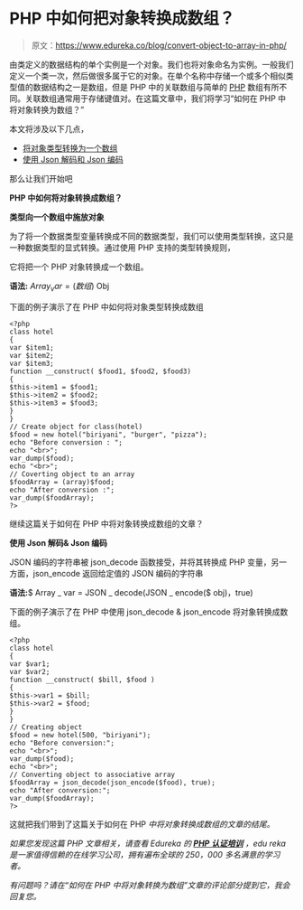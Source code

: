 # PHP 中如何把对象转换成数组？

> 原文：<https://www.edureka.co/blog/convert-object-to-array-in-php/>

由类定义的数据结构的单个实例是一个对象。我们也将对象命名为实例。一般我们定义一个类一次，然后做很多属于它的对象。在单个名称中存储一个或多个相似类型值的数据结构之一是数组，但是 PHP 中的关联数组与简单的 [PHP](https://www.edureka.co/blog/php-tutorial-for-beginners/) 数组有所不同。关联数组通常用于存储键值对。在这篇文章中，我们将学习“如何在 PHP 中将对象转换为数组？”

本文将涉及以下几点，

*   [将对象类型转换为一个数组](#TypeCastingObjectToAnArray)
*   [使用 Json 解码和 Json 编码](#UsingJsonDecodeAndJsonEncode)

那么让我们开始吧

**PHP 中如何将对象转换成数组？**

**类型向一个数组中施放对象**

为了将一个数据类型变量转换成不同的数据类型，我们可以使用类型转换，这只是一种数据类型的显式转换。通过使用 PHP 支持的类型转换规则，

它将把一个 PHP 对象转换成一个数组。

**语法:** $Array_var =(数组)$ Obj

下面的例子演示了在 PHP 中如何将对象类型转换成数组

```
<?php
class hotel
{
var $item1;
var $item2;
var $item3;
function __construct( $food1, $food2, $food3)
{
$this->item1 = $food1;
$this->item2 = $food2;
$this->item3 = $food3;
}
}
// Create object for class(hotel)
$food = new hotel("biriyani", "burger", "pizza");
echo "Before conversion : ";
echo "<br>";
var_dump($food);
echo "<br>";
// Coverting object to an array
$foodArray = (array)$food;
echo "After conversion :";
var_dump($foodArray);
?>
```

继续这篇关于如何在 PHP 中将对象转换成数组的文章？

**使用 Json 解码& Json 编码**

JSON 编码的字符串被 json_decode 函数接受，并将其转换成 PHP 变量，另一方面，json_encode 返回给定值的 JSON 编码的字符串

**语法:**$ Array _ var = JSON _ decode(JSON _ encode($ obj)，true)

下面的例子演示了在 PHP 中使用 json_decode & json_encode 将对象转换成数组。

```
<?php
class hotel
{
var $var1;
var $var2;
function __construct( $bill, $food )
{
$this->var1 = $bill;
$this->var2 = $food;
}
}
// Creating object
$food = new hotel(500, "biriyani");
echo "Before conversion:";
echo "<br>";
var_dump($food);
echo "<br>";
// Converting object to associative array
$foodArray = json_decode(json_encode($food), true);
echo "After conversion:";
var_dump($foodArray);
?>
```

这就把我们带到了这篇关于如何在 PHP *中将对象转换成数组的文章的结尾。*

*如果您发现这篇 PHP 文章相关，请查看 Edureka 的* *[**PHP 认证培训**](https://www.edureka.co/php-mysql-self-paced) ，edu reka 是一家值得信赖的在线学习公司，拥有遍布全球的 250，000 多名满意的学习者。*

*有问题吗？请在“如何在 PHP 中将对象转换为数组”文章的评论部分提到它，我会回复您。*